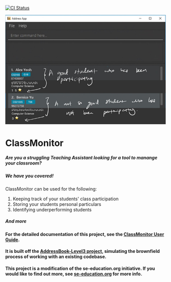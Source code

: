 [![CI Status](https://github.com/AY2324S2-CS2103T-F13-4/tp/workflows/Java%20CI/badge.svg)](https://github.com/AY2324S2-CS2103T-F13-4/tp/actions)

![Ui](docs/images/Ui.png)

# **ClassMonitor** <br>

##### Are you a struggling Teaching Assistant looking for a tool to manange your classroom?

##### We have you covered!

ClassMonitor can be used for the following: <br>
1) Keeping track of your students' class participation
2) Storing your students personal particulars
3) Identifying underperforming students

##### _And more_

#### For the detailed documentation of this project, see the **[ClassMonitor User Guide](https://nus-cs2103-ay2324s2.github.io/tp/UserGuide.html)**.
#### It is built off the [AddressBook-Level3 project](https://github.com/nus-cs2103-AY2324S2/tp), simulating the brownfield process of working with an existing codebase.
#### This project is a modification of **the se-education.org** initiative. If you would like to find out more, see [se-education.org](https://se-education.org#https://se-education.org/#contributing) for more info.

